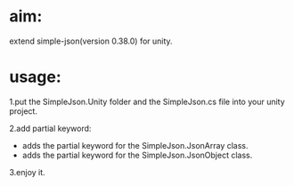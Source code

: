 ﻿# aim:      
extend simple-json(version 0.38.0) for unity.
        
# usage:        
1.put the SimpleJson.Unity folder and the SimpleJson.cs file into your unity project.     
        
2.add partial keyword:      
* adds the partial keyword for the SimpleJson.JsonArray class.     
* adds the partial keyword for the SimpleJson.JsonObject class.

3.enjoy it.